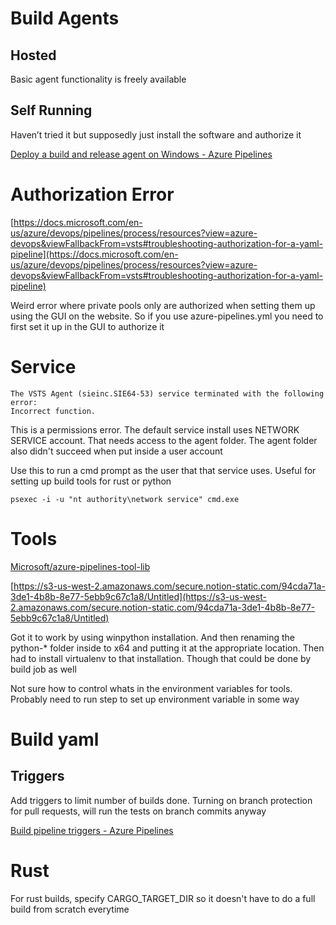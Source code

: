 # Build Agents

## Hosted

Basic agent functionality is freely available

## Self Running

Haven’t tried it but supposedly just install the software and authorize it

[Deploy a build and release agent on Windows - Azure Pipelines](https://docs.microsoft.com/en-us/azure/devops/pipelines/agents/v2-windows)

# Authorization Error

[https://docs.microsoft.com/en-us/azure/devops/pipelines/process/resources?view=azure-devops&viewFallbackFrom=vsts#troubleshooting-authorization-for-a-yaml-pipeline](https://docs.microsoft.com/en-us/azure/devops/pipelines/process/resources?view=azure-devops&viewFallbackFrom=vsts#troubleshooting-authorization-for-a-yaml-pipeline)

Weird error where private pools only are authorized when setting them up using the GUI on the website. So if you use azure-pipelines.yml you need to first set it up in the GUI to authorize it

# Service

    The VSTS Agent (sieinc.SIE64-53) service terminated with the following error: 
    Incorrect function.

This is a permissions error. The default service install uses NETWORK SERVICE account. That needs access to the agent folder. The agent folder also didn't succeed when put inside a user account

Use this to run a cmd prompt as the user that that service uses. Useful for setting up build tools for rust or python

    psexec -i -u "nt authority\network service" cmd.exe

# Tools

[Microsoft/azure-pipelines-tool-lib](https://github.com/Microsoft/azure-pipelines-tool-lib/blob/master/docs/overview.md#tool-cache)

[https://s3-us-west-2.amazonaws.com/secure.notion-static.com/94cda71a-3de1-4b8b-8e77-5ebb9c67c1a8/Untitled](https://s3-us-west-2.amazonaws.com/secure.notion-static.com/94cda71a-3de1-4b8b-8e77-5ebb9c67c1a8/Untitled)

Got it to work by using winpython installation. And then renaming the python-* folder inside to x64 and putting it at the appropriate location. Then had to install virtualenv to that installation. Though that could be done by build job as well

Not sure how to control whats in the environment variables for tools. Probably need to run step to set up environment variable in some way

# Build yaml

## Triggers

Add triggers to limit number of builds done. Turning on branch protection for pull requests, will run the tests on branch commits anyway

[Build pipeline triggers - Azure Pipelines](https://docs.microsoft.com/en-us/azure/devops/pipelines/build/triggers?view=azure-devops&tabs=yaml)

# Rust

For rust builds, specify CARGO_TARGET_DIR so it doesn't have to do a full build from scratch everytime